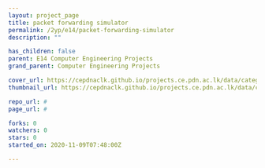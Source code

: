 ```yaml
---
layout: project_page
title: packet forwarding simulator
permalink: /2yp/e14/packet-forwarding-simulator
description: ""

has_children: false
parent: E14 Computer Engineering Projects
grand_parent: Computer Engineering Projects

cover_url: https://cepdnaclk.github.io/projects.ce.pdn.ac.lk/data/categories/2yp/cover_page.jpg
thumbnail_url: https://cepdnaclk.github.io/projects.ce.pdn.ac.lk/data/categories/2yp/thumbnail.jpg

repo_url: #
page_url: #

forks: 0
watchers: 0
stars: 0
started_on: 2020-11-09T07:48:00Z

---
```

    